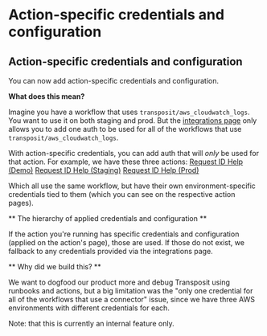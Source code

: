 # Action-specific credentials and configuration

## Action-specific credentials and configuration

You can now add action-specific credentials and configuration.

**What does this mean?**


Imagine you have a workflow that uses `transposit/aws_cloudwatch_logs`. You want to use it on both staging and prod. But the [integrations page](https://console.transposit.com/mc/t/transposit-eng/settings/integrations) only allows you to add one auth to be used for all of the workflows that use `transposit/aws_cloudwatch_logs`.

With action-specific credentials, you can add auth that will _only_ be used for that action. For example, we have these three actions:
[Request ID Help (Demo)](https://console.transposit.com/mc/t/transposit-eng/actions/request_id_help_demo)
[Request ID Help (Staging)](https://console.transposit.com/mc/t/transposit-eng/actions/request_id_help_staging)
[Request ID Help (Prod)](https://console.transposit.com/mc/t/transposit-eng/actions/request_id_help_prod)

Which all use the same workflow, but have their own environment-specific credentials tied to them (which you can see on the respective action pages).

** The hierarchy of applied credentials and configuration **


If the action you're running has specific credentials and configuration (applied on the action's page), those are used. If those do not exist, we fallback to any credentials provided via the integrations page.

** Why did we build this? **

We want to dogfood our product more and debug Transposit using runbooks and actions, but a big limitation was the "only one credential for all of the workflows that use a connector" issue, since we have three AWS environments with different credentials for each.

Note: that this is currently an internal feature only.

